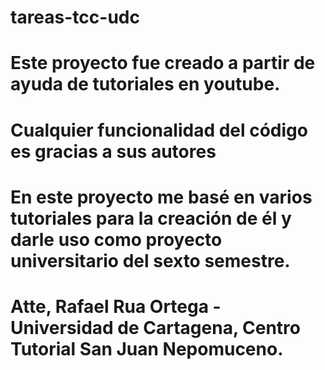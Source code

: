# tareas-tcc-udc
# Este proyecto fue creado a partir de ayuda de tutoriales en youtube.
# Cualquier funcionalidad del código es gracias a sus autores
# En este proyecto me basé en varios tutoriales para la creación de él y darle uso como proyecto universitario del sexto semestre.
# Atte, Rafael Rua Ortega - Universidad de Cartagena, Centro Tutorial San Juan Nepomuceno.

